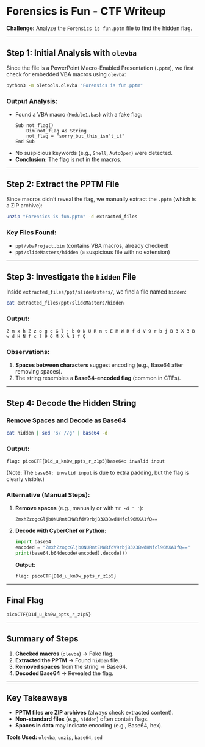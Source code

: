 # **Forensics is Fun - CTF Writeup**

**Challenge:** Analyze the `Forensics is fun.pptm` file to find the hidden flag.  

---

## **Step 1: Initial Analysis with `olevba`**
Since the file is a PowerPoint Macro-Enabled Presentation (`.pptm`), we first check for embedded VBA macros using `olevba`:

```bash
python3 -m oletools.olevba "Forensics is fun.pptm"
```

### **Output Analysis:**
- Found a VBA macro (`Module1.bas`) with a fake flag:
  ```vba
  Sub not_flag()
      Dim not_flag As String
      not_flag = "sorry_but_this_isn't_it"
  End Sub
  ```
- No suspicious keywords (e.g., `Shell`, `AutoOpen`) were detected.  
- **Conclusion:** The flag is not in the macros.  

---

## **Step 2: Extract the PPTM File**
Since macros didn’t reveal the flag, we manually extract the `.pptm` (which is a ZIP archive):

```bash
unzip "Forensics is fun.pptm" -d extracted_files
```

### **Key Files Found:**
- `ppt/vbaProject.bin` (contains VBA macros, already checked)
- `ppt/slideMasters/hidden` (a suspicious file with no extension)

---

## **Step 3: Investigate the `hidden` File**
Inside `extracted_files/ppt/slideMasters/`, we find a file named `hidden`:

```bash
cat extracted_files/ppt/slideMasters/hidden
```
### **Output:**
```
Z m x h Z z o g c G l j b 0 N U R n t E M W R f d V 9 r b j B 3 X 3 B w d H N f c l 9 6 M X A 1 f Q
```

### **Observations:**
1. **Spaces between characters** suggest encoding (e.g., Base64 after removing spaces).
2. The string resembles a **Base64-encoded flag** (common in CTFs).

---

## **Step 4: Decode the Hidden String**
### **Remove Spaces and Decode as Base64**
```bash
cat hidden | sed 's/ //g' | base64 -d
```
### **Output:**
```
flag: picoCTF{D1d_u_kn0w_ppts_r_z1p5}base64: invalid input
```
(Note: The `base64: invalid input` is due to extra padding, but the flag is clearly visible.)

### **Alternative (Manual Steps):**
1. **Remove spaces** (e.g., manually or with `tr -d ' '`):
   ```
   ZmxhZzogcGljb0NURntEMWRfdV9rbjB3X3BwdHNfcl96MXA1fQ==
   ```
2. **Decode with CyberChef or Python:**
   ```python
   import base64
   encoded = "ZmxhZzogcGljb0NURntEMWRfdV9rbjB3X3BwdHNfcl96MXA1fQ=="
   print(base64.b64decode(encoded).decode())
   ```
   **Output:**  
   ```
   flag: picoCTF{D1d_u_kn0w_ppts_r_z1p5}
   ```

---

## **Final Flag**
```
picoCTF{D1d_u_kn0w_ppts_r_z1p5}
```

---

## **Summary of Steps**
1. **Checked macros** (`olevba`) → Fake flag.
2. **Extracted the PPTM** → Found `hidden` file.
3. **Removed spaces** from the string → Base64.
4. **Decoded Base64** → Revealed the flag.

---

## **Key Takeaways**
- **PPTM files are ZIP archives** (always check extracted content).
- **Non-standard files** (e.g., `hidden`) often contain flags.
- **Spaces in data** may indicate encoding (e.g., Base64, hex).

**Tools Used:** `olevba`, `unzip`, `base64`, `sed`  
